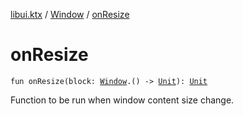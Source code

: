 [libui.ktx](../index.md) / [Window](index.md) / [onResize](./on-resize.md)

# onResize

`fun onResize(block: `[`Window`](index.md)`.() -> `[`Unit`](https://kotlinlang.org/api/latest/jvm/stdlib/kotlin/-unit/index.html)`): `[`Unit`](https://kotlinlang.org/api/latest/jvm/stdlib/kotlin/-unit/index.html)

Function to be run when window content size change.

